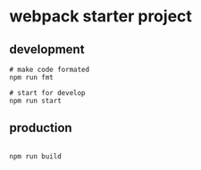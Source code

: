 # webpack starter project

## development

```
# make code formated
npm run fmt

# start for develop
npm run start

```

## production

```$xslt

npm run build

```